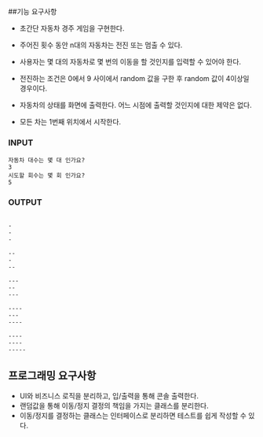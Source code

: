 ##기능 요구사항
- 초간단 자동차 경주 게임을 구현한다.
- 주어진 횟수 동안 n대의 자동차는 전진 또는 멈출 수 있다.
- 사용자는 몇 대의 자동차로 몇 번의 이동을 할 것인지를 입력할 수 있어야 한다.
- 전진하는 조건은 0에서 9 사이에서 random 값을 구한 후 random 값이 4이상일 경우이다.
- 자동차의 상태를 화면에 출력한다. 어느 시점에 출력할 것인지에 대한 제약은 없다.

- 모든 차는 1번째 위치에서 시작한다.

### INPUT
~~~
자동차 대수는 몇 대 인가요?
3
시도할 회수는 몇 회 인가요?
5
~~~

### OUTPUT

~~~

-
-
-

--
-
--

---
--
---

----
---
----

----
----
-----
~~~

## 프로그래밍 요구사항

- UI와 비즈니스 로직을 분리하고, 입/출력을 통해 콘솔 출력한다.
- 랜덤값을 통해 이동/정지 결정의 책임을 가지는 클래스를 분리한다.
- 이동/정지를 결정하는 클래스는 인터페이스로 분리하면 테스트를 쉽게 작성할 수 있다.
